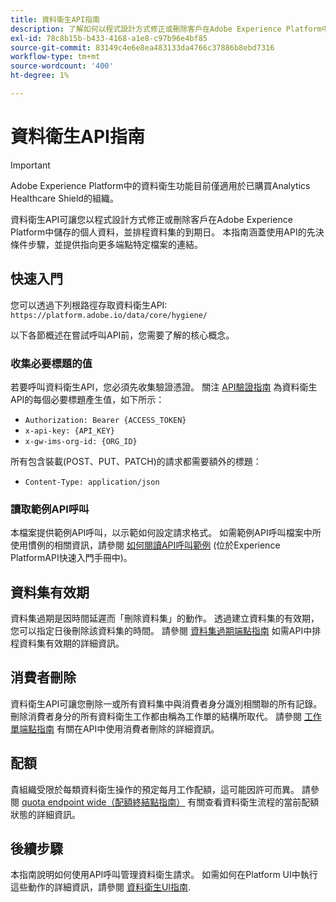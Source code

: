 ```yaml
---
title: 資料衛生API指南
description: 了解如何以程式設計方式修正或刪除客戶在Adobe Experience Platform中儲存的個人資料。
exl-id: 78c8b15b-b433-4168-a1e8-c97b96e4bf85
source-git-commit: 83149c4e6e8ea483133da4766c37886b8ebd7316
workflow-type: tm+mt
source-wordcount: '400'
ht-degree: 1%

---
```


# 資料衛生API指南

>[!IMPORTANT]
>
>Adobe Experience Platform中的資料衛生功能目前僅適用於已購買Analytics Healthcare Shield的組織。

資料衛生API可讓您以程式設計方式修正或刪除客戶在Adobe Experience Platform中儲存的個人資料，並排程資料集的到期日。 本指南涵蓋使用API的先決條件步驟，並提供指向更多端點特定檔案的連結。

## 快速入門

您可以透過下列根路徑存取資料衛生API: `https://platform.adobe.io/data/core/hygiene/`

以下各節概述在嘗試呼叫API前，您需要了解的核心概念。

### 收集必要標題的值

若要呼叫資料衛生API，您必須先收集驗證憑證。 關注 [API驗證指南](../../landing/api-authentication.md) 為資料衛生API的每個必要標題產生值，如下所示：

* `Authorization: Bearer {ACCESS_TOKEN}`
* `x-api-key: {API_KEY}`
* `x-gw-ims-org-id: {ORG_ID}`

所有包含裝載(POST、PUT、PATCH)的請求都需要額外的標題：

* `Content-Type: application/json`

### 讀取範例API呼叫

本檔案提供範例API呼叫，以示範如何設定請求格式。 如需範例API呼叫檔案中所使用慣例的相關資訊，請參閱 [如何閱讀API呼叫範例](../../landing/api-guide.md#sample-api) (位於Experience PlatformAPI快速入門手冊中)。

## 資料集有效期

資料集過期是因時間延遲而「刪除資料集」的動作。 透過建立資料集的有效期，您可以指定日後刪除該資料集的時間。 請參閱 [資料集過期端點指南](./dataset-expiration.md) 如需API中排程資料集有效期的詳細資訊。

## 消費者刪除

資料衛生API可讓您刪除一或所有資料集中與消費者身分識別相關聯的所有記錄。 刪除消費者身分的所有資料衛生工作都由稱為工作單的結構所取代。 請參閱 [工作單端點指南](./workorder.md) 有關在API中使用消費者刪除的詳細資訊。

## 配額

貴組織受限於每類資料衛生操作的預定每月工作配額，這可能因許可而異。 請參閱 [quota endpoint wide（配額終結點指南）](./quota.md) 有關查看資料衛生流程的當前配額狀態的詳細資訊。

## 後續步驟

本指南說明如何使用API呼叫管理資料衛生請求。 如需如何在Platform UI中執行這些動作的詳細資訊，請參閱 [資料衛生UI指南](../ui/overview.md).
